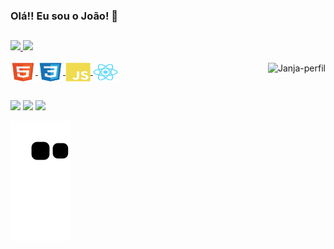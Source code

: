 ### Olá!! Eu sou o João! 👋
##

<div>
  <a href="https://github.com/Janjaaa">
  <img height="160em" src="https://github-readme-stats.vercel.app/api?username=Janjaaa&show_icons=true&theme=merko&include_all_commits=true&count_private=true"/>
  <img height="160em" src="https://github-readme-stats.vercel.app/api/top-langs/?username=Janjaaa&layout=compact&langs_count=7&theme=merko"/>
</div>
<div style="display: inline_block"><br>
  <img align="center" alt="Janja-HTML" height="30" width="40" src="https://raw.githubusercontent.com/devicons/devicon/master/icons/html5/html5-original.svg">
  <img align="center" alt="Janja-CSS" height="30" width="40" src="https://raw.githubusercontent.com/devicons/devicon/master/icons/css3/css3-original.svg">
  <img align="center" alt="Janja-Js" height="30" width="40" src="https://raw.githubusercontent.com/devicons/devicon/master/icons/javascript/javascript-plain.svg">
  <img align="center" alt="Janja-React" height="30" width="40" src="https://raw.githubusercontent.com/devicons/devicon/master/icons/react/react-original.svg">
  <img height="130em" align="right" alt="Janja-perfil" src="https://media.discordapp.net/attachments/872851393898229813/882238796521963590/ezgif.com-gif-maker_1.gif?width=468&height=468">
</div>
  
##

<div> 
  <a href="https://instagram.com/janjaatv" target="_blank"><img src="https://img.shields.io/badge/-Instagram-%23E4405F?style=for-the-badge&logo=instagram&logoColor=white" target="_blank"></a>
 	<a href="https://www.twitch.tv/janjaatv" target="_blank"><img src="https://img.shields.io/badge/Twitch-9146FF?style=for-the-badge&logo=twitch&logoColor=white" target="_blank"></a>
  <a href="https://www.linkedin.com/in/jo%C3%A3o-pedro-alves-de-oliveira-767504183/" target="_blank"><img src="https://img.shields.io/badge/-LinkedIn-%230077B5?style=for-the-badge&logo=linkedin&logoColor=white" target="_blank"></a> 
  
![Snake animation](https://github.com/Janjaaa/Janjaaa/blob/output/github-contribution-grid-snake.svg)
 
</div>
